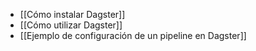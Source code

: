 - [[Cómo instalar Dagster]]
- [[Cómo utilizar Dagster]]
- [[Ejemplo de configuración de un pipeline en Dagster]]